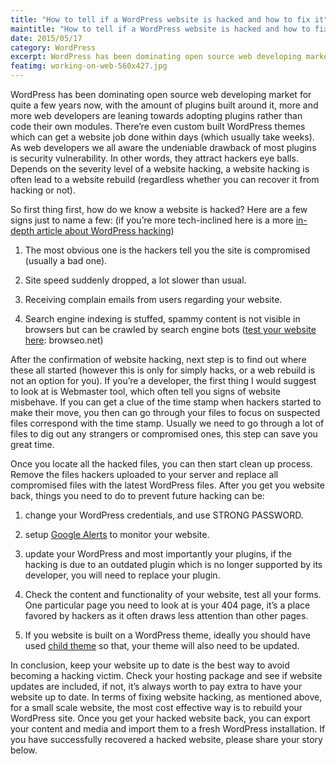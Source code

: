 ```yaml
---
title: "How to tell if a WordPress website is hacked and how to fix it"
maintitle: "How to tell if a WordPress website is hacked and how to fix it"
date: 2015/05/17
category: WordPress
excerpt: WordPress has been dominating open source web developing market for quite a few years now, with the amount of plugins built around it, more and more web developers are leaning towards adopting plugins rather than code their own modules. There’re even custom built WordPress themes which can get a website job done within days (which usually take weeks).
featimg: working-on-web-560x427.jpg
---
```


WordPress has been dominating open source web developing market for quite a few years now, with the amount of plugins built around it, more and more web developers are leaning towards adopting plugins rather than code their own modules. There’re even custom built WordPress themes which can get a website job done within days (which usually take weeks). As web developers we all aware the undeniable drawback of most plugins is security vulnerability. In other words, they attract hackers eye balls. Depends on the severity level of a website hacking, a website hacking is often lead to a website rebuild (regardless whether you can recover it from hacking or not).

So first thing first, how do we know a website is hacked? Here are a few signs just to name a few: (if you’re more tech-inclined here is a more <a href="http://premium.wpmudev.org/blog/3-sneaky-tricks-hackers-use-to-target-wordpress-sites/" target="_blank">in-depth article about WordPress hacking</a>)

1) The most obvious one is the hackers tell you the site is compromised (usually a bad one).

2) Site speed suddenly dropped, a lot slower than usual.

3) Receiving complain emails from users regarding your website.

4) Search engine indexing is stuffed, spammy content is not visible in browsers but can be crawled by search engine bots (<a href="http://browseo.net/" target="_blank">test your website here</a>: browseo.net)

After the confirmation of website hacking, next step is to find out where these all started (however this is only for simply hacks, or a web rebuild is not an option for you). If you’re a developer, the first thing I would suggest to look at is Webmaster tool, which often tell you signs of website misbehave. If you can get a clue of the time stamp when hackers started to make their move, you then can go through your files to focus on suspected files correspond with the time stamp. Usually we need to go through a lot of files to dig out any strangers or compromised ones, this step can save you great time.

Once you locate all the hacked files, you can then start clean up process. Remove the files hackers uploaded to your server and replace all compromised files with the latest WordPress files. After you get you website back, things you need to do to prevent future hacking can be:

1) change your WordPress credentials, and use STRONG PASSWORD.

2) setup <a href="https://www.google.com.au/alerts" target="_blank">Google Alerts</a> to monitor your website.

2) update your WordPress and most importantly your plugins, if the hacking is due to an outdated plugin which is no longer supported by its developer, you will need to replace your plugin.

3) Check the content and functionality of your website, test all your forms. One particular page you need to look at is your 404 page, it’s a place favored by hackers as it often draws less attention than other pages.

4) If you website is built on a WordPress theme, ideally you should have used <a href="https://codex.wordpress.org/Child_Themes" target="_blank">child theme</a> so that, your theme will also need to be updated.

In conclusion, keep your website up to date is the best way to avoid becoming a hacking victim. Check your hosting package and see if website updates are included, if not, it’s always worth to pay extra to have your website up to date. In terms of fixing website hacking, as mentioned above, for a small scale website, the most cost effective way is to rebuild your WordPress site. Once you get your hacked website back, you can export your content and media and import them to a fresh WordPress installation. If you have successfully recovered a hacked website, please share your story below.